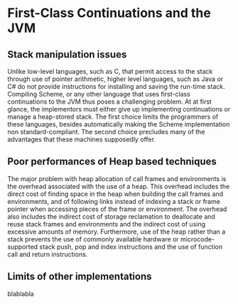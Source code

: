 # First-Class Continuations and the JVM

## Stack manipulation issues
Unlike low-level languages, such as C, that permit access to the stack through use of pointer arithmetic, higher level languages, such as Java or C# do not provide instructions for installing and saving the run-time stack. Compiling Scheme, or any other language that uses first-class continuations to the JVM thus poses a challenging problem. At at first glance, the implementors must either give up implementing continuations or manage a heap-stored stack. The first choice limits the programmers of these languages, besides automatically making the Scheme implementation non standard-compliant. The second choice precludes many of the advantages that these machines supposedly offer.

## Poor performances of Heap based techniques
The major problem with heap allocation of call frames and environments is the overhead associated with the use of a heap. This overhead includes the direct cost of finding space in the heap when building the call frames and environments, and of following links instead of indexing a stack or frame pointer when accessing pieces of the frame or environment. The overhead also includes the indirect cost of storage reclamation to deallocate and reuse stack frames and environments and the indirect cost of using excessive amounts of memory. Furthermore, use of the heap rather than a stack prevents the use of commonly available hardware or microcode-supported stack push, pop and index instructions and the use of function call and return instructions.

## Limits of other implementations
blablabla
